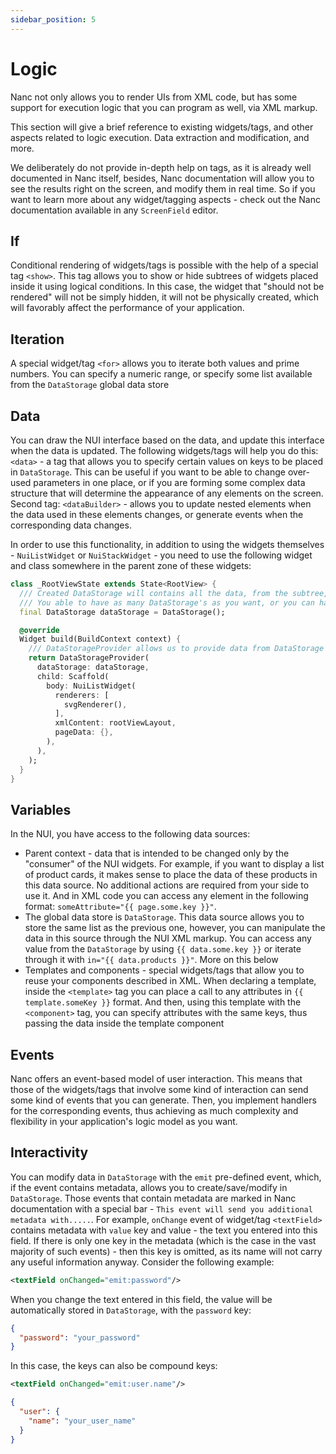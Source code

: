 ```yaml
---
sidebar_position: 5
---
```


# Logic

Nanc not only allows you to render UIs from XML code, but has some support for execution logic that you can program as well, via XML markup.

This section will give a brief reference to existing widgets/tags, and other aspects related to logic execution. Data extraction and modification, and more.

We deliberately do not provide in-depth help on tags, as it is already well documented in Nanc itself, besides, Nanc documentation will allow you to see the results right on the screen, and modify them in real time. So if you want to learn more about any widget/tagging aspects - check out the Nanc documentation available in any `ScreenField` editor.

## If

Conditional rendering of widgets/tags is possible with the help of a special tag `<show>`. This tag allows you to show or hide subtrees of widgets placed inside it using logical conditions. In this case, the widget that "should not be rendered" will not be simply hidden, it will not be physically created, which will favorably affect the performance of your application.

## Iteration

A special widget/tag `<for>` allows you to iterate both values and prime numbers. You can specify a numeric range, or specify some list available from the `DataStorage` global data store

## Data

You can draw the NUI interface based on the data, and update this interface when the data is updated. The following widgets/tags will help you do this: `<data>` - a tag that allows you to specify certain values on keys to be placed in `DataStorage`. This can be useful if you want to be able to change over-used parameters in one place, or if you are forming some complex data structure that will determine the appearance of any elements on the screen. Second tag: `<dataBuilder>` - allows you to update nested elements when the data used in these elements changes, or generate events when the corresponding data changes.

In order to use this functionality, in addition to using the widgets themselves - `NuiListWidget` or `NuiStackWidget` - you need to use the following widget and class somewhere in the parent zone of these widgets:

```dart
class _RootViewState extends State<RootView> {
  /// Created DataStorage will contains all the data, from the subtree, under what's it will be declared
  /// You able to have as many DataStorage's as you want, or you can have only one for whole app
  final DataStorage dataStorage = DataStorage();

  @override
  Widget build(BuildContext context) {
    /// DataStorageProvider allows us to provide data from DataStorage below to it's subtree and update corresponding widget/tags
    return DataStorageProvider(
      dataStorage: dataStorage,
      child: Scaffold(
        body: NuiListWidget(
          renderers: [
            svgRenderer(),
          ],
          xmlContent: rootViewLayout,
          pageData: {},
        ),
      ),
    );
  }
}
```

## Variables

In the NUI, you have access to the following data sources:

- Parent context - data that is intended to be changed only by the "consumer" of the NUI widgets. For example, if you want to display a list of product cards, it makes sense to place the data of these products in this data source. No additional actions are required from your side to use it. And in XML code you can access any element in the following format: `someAttribute="{{ page.some.key }}"`.
- The global data store is `DataStorage`. This data source allows you to store the same list as the previous one, however, you can manipulate the data in this source through the NUI XML markup. You can access any value from the `DataStorage` by using `{{ data.some.key }}` or iterate through it with `in="{{ data.products }}"`. More on this below
- Templates and components - special widgets/tags that allow you to reuse your components described in XML. When declaring a template, inside the `<template>` tag you can place a call to any attributes in `{{ template.someKey }}` format. And then, using this template with the `<component>` tag, you can specify attributes with the same keys, thus passing the data inside the template component

## Events

Nanc offers an event-based model of user interaction. This means that those of the widgets/tags that involve some kind of interaction can send some kind of events that you can generate. Then, you implement handlers for the corresponding events, thus achieving as much complexity and flexibility in your application's logic model as you want.

## Interactivity

You can modify data in `DataStorage` with the `emit` pre-defined event, which, if the event contains metadata, allows you to create/save/modify in `DataStorage`. Those events that contain metadata are marked in Nanc documentation with a special bar - `This event will send you additional metadata with.....`. For example, `onChange` event of widget/tag `<textField>` contains metadata with `value` key and value - the text you entered into this field. If there is only one key in the metadata (which is the case in the vast majority of such events) - then this key is omitted, as its name will not carry any useful information anyway. Consider the following example:

```xml
<textField onChanged="emit:password"/>
```

When you change the text entered in this field, the value will be automatically stored in ``DataStorage``, with the `password` key:

```json
{
  "password": "your_password"
}
```

In this case, the keys can also be compound keys:

```xml
<textField onChanged="emit:user.name"/>
```

```json
{
  "user": {
    "name": "your_user_name"
  }
}
```
